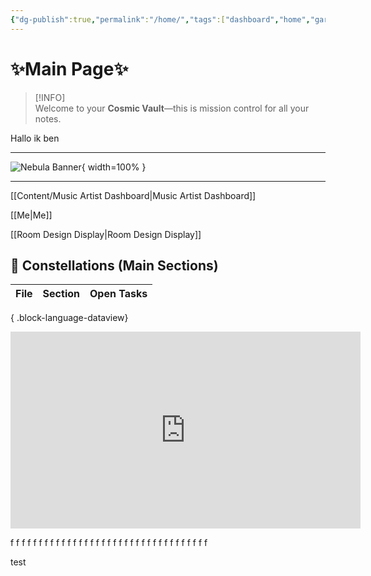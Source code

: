 ```yaml
---
{"dg-publish":true,"permalink":"/home/","tags":["dashboard","home","gardenEntry"],"noteIcon":"","created":"2025-08-11T17:13:21.307+02:00","updated":"2025-08-17T19:03:49.834+02:00"}
---
```


#                   ✨Main Page✨

> [!INFO]  
> Welcome to your **Cosmic Vault**—this is mission control for all your notes.

Hallo ik ben 

---

<!-- Full-width nebula background -->
![Nebula Banner](/img/user/img/Nebulabanner.jpg){ width=100% }  

---

[[Content/Music Artist Dashboard\|Music Artist Dashboard]]

[[Me\|Me]]

[[Room Design Display\|Room Design Display]]

## 🌟 Constellations (Main Sections)

| File | Section | Open Tasks |
| ---- | ------- | ---------- |

{ .block-language-dataview}

<iframe width="560" height="315" src="https://www.youtube.com/embed/S3cJ98r6Q84?si=xWG-emyVdlN2Qm0v" title="YouTube video player" frameborder="0" allow="accelerometer; autoplay; clipboard-write; encrypted-media; gyroscope; picture-in-picture; web-share" referrerpolicy="strict-origin-when-cross-origin" allowfullscreen></iframe>

f
f
f
f
f
f
f
f
f
f
f
f
f
f
f
f
f
f
f
f
f
f
f
f
f
f
f
f
f
f
f
f
f
f
f

test


